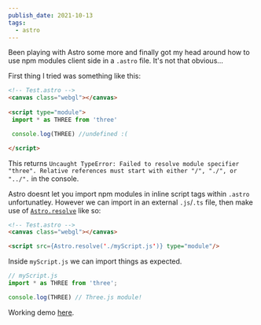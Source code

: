 ```yaml
---
publish_date: 2021-10-13
tags:
  - astro
---
```


Been playing with Astro some more and finally got my head around how to use npm modules client side in a `.astro` file. It's not that obvious...

First thing I tried was something like this:

```html
<!-- Test.astro -->
<canvas class="webgl"></canvas>
  
<script type="module"> 
 import * as THREE from 'three'

 console.log(THREE) //undefined :(

</script>
```

This returns `Uncaught TypeError: Failed to resolve module specifier "three". Relative references must start with either "/", "./", or "../".` in the console.

Astro doesnt let you import npm modules in inline script tags within `.astro` unfortunatley. However we can import in an external `.js`/`.ts` file, then make use of [`Astro.resolve`](https://docs.astro.build/es/reference/api-reference/#astroresolve) like so:

```html
<!-- Test.astro -->
<canvas class="webgl"></canvas>

<script src={Astro.resolve('./myScript.js')} type="module"/>
```

Inside `myScript.js` we can import things as expected.


```js
// myScript.js
import * as THREE from 'three';

console.log(THREE) // Three.js module!
```

Working demo [here](https://stackblitz.com/edit/astro-qp2xde?file=src%2Fcomponents%2FTest.astro).
